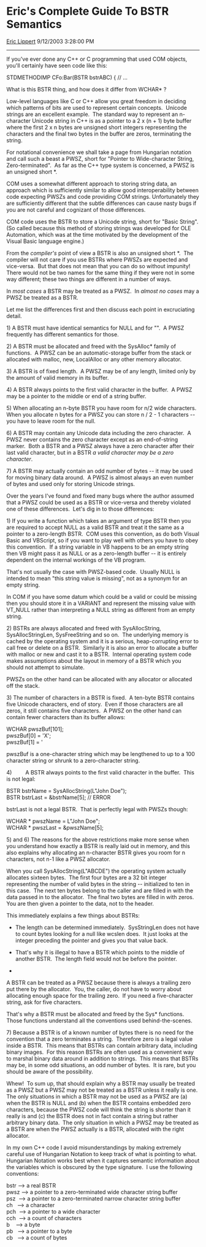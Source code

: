 # Eric's Complete Guide To BSTR Semantics

[Eric Lippert](https://social.msdn.microsoft.com/profile/Eric%20Lippert) 9/12/2003 3:28:00 PM

-----

 

If you've ever done any C++ or C programming that used COM objects, you'll certainly have seen code like this: 

STDMETHODIMP CFo:Bar(BSTR bstrABC) { // ... 

What is this BSTR thing, and how does it differ from WCHAR\* ? 

Low-level languages like C or C++ allow you great freedom in deciding which patterns of bits are used to represent certain concepts.  Unicode strings are an excellent example.  The standard way to represent an n-character Unicode string in C++ is as a pointer to a 2 x (n + 1) byte buffer where the first 2 x n bytes are unsigned short integers representing the characters and the final two bytes in the buffer are zeros, terminating the string. 

For notational convenience we shall take a page from Hungarian notation and call such a beast a PWSZ, short for "Pointer to Wide-character String, Zero-terminated".  As far as the C++ type system is concerned, a PWSZ is an unsigned short \*. 

COM uses a somewhat different approach to storing string data, an approach which is sufficiently similar to allow good interoperability between code expecting PWSZs and code providing COM strings. Unfortunately they are sufficiently different that the subtle differences can cause nasty bugs if you are not careful and cognizant of those differences. 

COM code uses the BSTR to store a Unicode string, short for "Basic String". (So called because this method of storing strings was developed for OLE Automation, which was at the time motivated by the development of the Visual Basic language engine.) 

From the *compiler's* point of view a BSTR is also an unsigned short \*.  The compiler will not care if you use BSTRs where PWSZs are expected and vice-versa.  But that does not mean that you can do so without impunity\!  There would not be two names for the same thing if they were not in some way different; these two things are different in a number of ways.  

In *most* *cases* a BSTR may be treated as a PWSZ.  In *almost no cases* may a PWSZ be treated as a BSTR. 

Let me list the differences first and then discuss each point in excruciating detail. 

1) A BSTR must have identical semantics for NULL and for "".  A PWSZ frequently has different semantics for those. 

2) A BSTR must be allocated and freed with the SysAlloc\* family of functions.  A PWSZ can be an automatic-storage buffer from the stack or allocated with malloc, new, LocalAlloc or any other memory allocator. 

3) A BSTR is of fixed length.  A PWSZ may be of any length, limited only by the amount of valid memory in its buffer. 

4) A BSTR always points to the first valid character in the buffer.  A PWSZ may be a pointer to the middle or end of a string buffer. 

5) When allocating an n-byte BSTR you have room for n/2 wide characters.  When you allocate n bytes for a PWSZ you can store n / 2 - 1 characters -- you have to leave room for the null. 

6) A BSTR may contain any Unicode data including the zero character.  A PWSZ never contains the zero character except as an end-of-string marker.  Both a BSTR and a PWSZ always have a zero character after their last valid character, but in a BSTR *a valid character may be a zero character*. 

7) A BSTR may actually contain an odd number of bytes -- it may be used for moving binary data around.  A PWSZ is almost always an even number of bytes and used only for storing Unicode strings. 

Over the years I've found and fixed many bugs where the author assumed that a PWSZ could be used as a BSTR or vice-versa and thereby violated one of these differences.  Let's dig in to those differences: 

1) If you write a function which takes an argument of type BSTR then you are required to accept NULL as a valid BSTR and treat it the same as a pointer to a zero-length BSTR.  COM uses this convention, as do both Visual Basic and VBScript, so if you want to play well with others you have to obey this convention.  If a string variable in VB happens to be an empty string then VB might pass it as NULL or as a zero-length buffer -- it is entirely dependent on the internal workings of the VB program. 

That's not usually the case with PWSZ-based code.  Usually NULL is intended to mean "this string value is missing", not as a synonym for an empty string.  

In COM if you have some datum which could be a valid or could be missing then you should store it in a VARIANT and represent the missing value with VT\_NULL rather than interpreting a NULL string as different from an empty string. 

2) BSTRs are always allocated and freed with SysAllocString, SysAllocStringLen, SysFreeString and so on.  The underlying memory is cached by the operating system and it is a serious, heap-corrupting error to call free or delete on a BSTR.  Similarly it is also an error to allocate a buffer with malloc or new and cast it to a BSTR.  Internal operating system code makes assumptions about the layout in memory of a BSTR which you should not attempt to simulate.  

PWSZs on the other hand can be allocated with any allocator or allocated off the stack.  

3) The number of characters in a BSTR is fixed.  A ten-byte BSTR contains five Unicode characters, end of story.  Even if those characters are all zeros, it still contains five characters.  A PWSZ on the other hand can contain fewer characters than its buffer allows: 

WCHAR pwszBuf\[101\];  
pwszBuf\[0\] = 'X';  
pwszBuf\[1\] = ' 

pwszBuf is a one-character string which may be lengthened to up to a 100 character string or shrunk to a zero-character string. 

4)         A BSTR always points to the first valid character in the buffer.  This is not legal: 

BSTR bstrName = SysAllocString(L"John Doe");  
BSTR bstrLast = \&bstrName\[5\]; // ERROR 

bstrLast is not a legal BSTR.  That is perfectly legal with PWSZs though: 

WCHAR \* pwszName = L"John Doe";  
WCHAR \* pwszLast = \&pwszName\[5\]; 

5\) and 6) The reasons for the above restrictions make more sense when you understand how exactly a BSTR is really laid out in memory, and this also explains why allocating an n-character BSTR gives you room for n characters, not n-1 like a PWSZ allocator. 

When you call SysAllocString(L"ABCDE") the operating system actually allocates sixteen bytes.  The first four bytes are a 32 bit integer representing the number of valid bytes in the string -- initialized to ten in this case.  The next ten bytes belong to the caller and are filled in with the data passed in to the allocator.  The final two bytes are filled in with zeros. You are then given a pointer to the data, not to the header. 

This immediately explains a few things about BSTRs: 

  - The length can be determined immediately.  SysStringLen does not have to count bytes looking for a null like wcslen does.  It just looks at the integer preceding the pointer and gives you that value back.

  - That's why it is illegal to have a BSTR which points to the middle of another BSTR.  The length field would not be before the pointer. 

  - 
A BSTR can be treated as a PWSZ because there is always a trailing zero put there by the allocator.  You, the caller, do not have to worry about allocating enough space for the trailing zero.  If you need a five-character string, ask for five characters. 

That's why a BSTR must be allocated and freed by the Sys\* functions.  Those functions understand all the conventions used behind-the-scenes. 

7) Because a BSTR is of a known number of bytes there is no need for the convention that a zero terminates a string.  Therefore zero is a legal value inside a BSTR.  This means that BSTRs can contain arbitrary data, including binary images.  For this reason BSTRs are often used as a convenient way to marshal binary data around in addition to strings.  This means that BSTRs may be, in some odd situations, an odd number of bytes.  It is rare, but you should be aware of the possibility. 

Whew\!  To sum up, that should explain why a BSTR may usually be treated as a PWSZ but a PWSZ may not be treated as a BSTR unless it really is one.  The only situations in which a BSTR may not be used as a PWSZ are (a) when the BSTR is NULL and (b) when the BSTR contains embedded zero characters, because the PWSZ code will think the string is shorter than it really is and (c) the BSTR does not in fact contain a string but rather arbitrary binary data.  The only situation in which a PWSZ may be treated as a BSTR are when the PWSZ actually is a BSTR, allocated with the right allocator. 

In my own C++ code I avoid misunderstandings by making extremely careful use of Hungarian Notation to keep track of what is pointing to what.  Hungarian Notation works best when it captures semantic information about the variables which is obscured by the type signature.  I use the following conventions: 

bstr --\> a real BSTR  
pwsz --\> a pointer to a zero-terminated wide character string buffer  
psz  --\> a pointer to a zero-terminated narrow character string buffer  
ch   --\> a character  
pch  --\> a pointer to a wide character  
cch  --\> a count of characters  
b    --\> a byte  
pb   --\> a pointer to a byte  
cb   --\> a count of bytes


